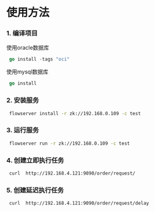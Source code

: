 # 使用方法　


### 1. 编译项目

使用oracle数据库
```go
 go install -tags "oci" 

```
使用mysql数据库
```go
 go install

```


### 2. 安装服务
```sh
 flowserver install -r zk://192.168.0.109 -c test
```

### 3. 运行服务
```sh
 flowserver run -r zk://192.168.0.109 -c test
```


### 4. 创建立即执行任务
```sh
 curl  http://192.168.4.121:9090/order/request/
```

### 5. 创建延迟执行任务
```sh
 curl  http://192.168.4.121:9090/order/request/delay
```